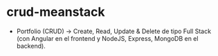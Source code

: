 # crud-meanstack
- Portfolio (CRUD) -> Create, Read, Update & Delete de tipo Full Stack (con Angular en el frontend y NodeJS, Express, MongoDB en el backend).
